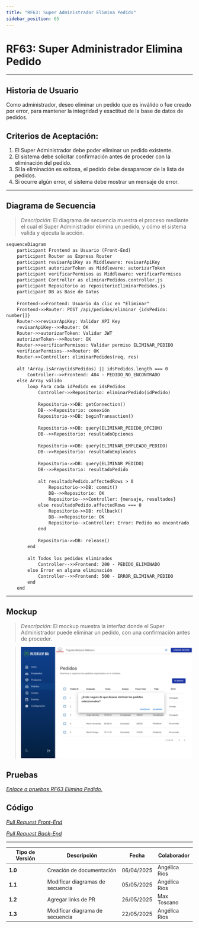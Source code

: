 ```yaml
---
title: "RF63: Super Administrador Elimina Pedido"
sidebar_position: 65
---
```


# RF63: Super Administrador Elimina Pedido

---

## Historia de Usuario

Como administrador, deseo eliminar un pedido que es inválido o fue creado por error, para mantener la integridad y exactitud de la base de datos de pedidos.​

## **Criterios de Aceptación:**

1. El Super Administrador debe poder eliminar un pedido existente.
2. El sistema debe solicitar confirmación antes de proceder con la eliminación del pedido.
3. Si la eliminación es exitosa, el pedido debe desaparecer de la lista de pedidos.
4. Si ocurre algún error, el sistema debe mostrar un mensaje de error.

---

## **Diagrama de Secuencia**

> _Descripción_: El diagrama de secuencia muestra el proceso mediante el cual el Super Administrador elimina un pedido, y cómo el sistema valida y ejecuta la acción.

```mermaid
sequenceDiagram
    participant Frontend as Usuario (Front-End)
    participant Router as Express Router
    participant revisarApiKey as Middleware: revisarApiKey
    participant autorizarToken as Middleware: autorizarToken
    participant verificarPermisos as Middleware: verificarPermisos
    participant Controller as eliminarPedidos.controller.js
    participant Repositorio as repositorioEliminarPedidos.js
    participant DB as Base de Datos

    Frontend->>Frontend: Usuario da clic en "Eliminar"
    Frontend->>Router: POST /api/pedidos/eliminar {idsPedido: number[]}
    Router->>revisarApiKey: Validar API Key
    revisarApiKey-->>Router: OK
    Router->>autorizarToken: Validar JWT
    autorizarToken-->>Router: OK
    Router->>verificarPermisos: Validar permiso ELIMINAR_PEDIDO
    verificarPermisos-->>Router: OK
    Router->>Controller: eliminarPedidos(req, res)

    alt !Array.isArray(idsPedidos) || idsPedidos.length === 0
        Controller-->>Frontend: 404 - PEDIDO_NO_ENCONTRADO
    else Array válido
        loop Para cada idPedido en idsPedidos
            Controller->>Repositorio: eliminarPedido(idPedido)

            Repositorio->>DB: getConnection()
            DB-->>Repositorio: conexión
            Repositorio->>DB: beginTransaction()

            Repositorio->>DB: query(ELIMINAR_PEDIDO_OPCION)
            DB-->>Repositorio: resultadoOpciones

            Repositorio->>DB: query(ELIMINAR_EMPLEADO_PEDIDO)
            DB-->>Repositorio: resultadoEmpleados

            Repositorio->>DB: query(ELIMINAR_PEDIDO)
            DB-->>Repositorio: resultadoPedido

            alt resultadoPedido.affectedRows > 0
                Repositorio->>DB: commit()
                DB-->>Repositorio: OK
                Repositorio-->>Controller: {mensaje, resultados}
            else resultadoPedido.affectedRows === 0
                Repositorio->>DB: rollback()
                DB-->>Repositorio: OK
                Repositorio--xController: Error: Pedido no encontrado
            end

            Repositorio->>DB: release()
        end

        alt Todos los pedidos eliminados
            Controller-->>Frontend: 200 - PEDIDO_ELIMINADO
        else Error en alguna eliminación
            Controller-->>Frontend: 500 - ERROR_ELIMINAR_PEDIDO
        end
    end
```

---

## **Mockup**

> _Descripción_: El mockup muestra la interfaz donde el Super Administrador puede eliminar un pedido, con una confirmación antes de proceder.

> ![Interfaz de eliminar pedidos](imagenes/RF63EliminaPedido.png)

## **Pruebas**

_<u>[Enlace a pruebas RF63 Elimina Pedido.](https://docs.google.com/spreadsheets/d/1NLGwGrGA5PVOEzLaqxa8Ts1D_Ng3QzzqNKWJYUzxD-M/edit?gid=701264535#gid=701264535)</u>_

## **Código**

_<u>[Pull Request Front-End](https://github.com/CodeAnd-Co/Frontend-Text-Lines/pull/62)</u>_

_<u>[Pull Request Back-End](https://github.com/CodeAnd-Co/Backend-textiles/pull/55)</u>_

---

| **Tipo de Versión** | **Descripción**                  | **Fecha**  | **Colaborador** |
| ------------------- | -------------------------------- | ---------- | --------------- |
| **1.0**             | Creación de documentación        | 06/04/2025 | Angélica Ríos   |
| **1.1**             | Modificar diagramas de secuencia | 05/05/2025 | Angélica Ríos   |
| **1.2**             | Agregar links de PR              | 26/05/2025 | Max Toscano     |
| **1.3**             | Modificar diagrama de secuencia  | 22/05/2025 | Angélica Ríos   |
